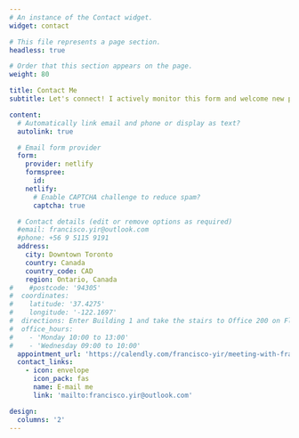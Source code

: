 ```yaml
---
# An instance of the Contact widget.
widget: contact

# This file represents a page section.
headless: true

# Order that this section appears on the page.
weight: 80

title: Contact Me
subtitle: Let's connect! I actively monitor this form and welcome new project opportunities.

content:
  # Automatically link email and phone or display as text?
  autolink: true

  # Email form provider
  form:
    provider: netlify
    formspree:
      id:
    netlify:
      # Enable CAPTCHA challenge to reduce spam?
      captcha: true

  # Contact details (edit or remove options as required)
  #email: francisco.yir@outlook.com
  #phone: +56 9 5115 9191
  address:
    city: Downtown Toronto
    country: Canada
    country_code: CAD
    region: Ontario, Canada
#    #postcode: '94305'
#  coordinates:
#    latitude: '37.4275'
#    longitude: '-122.1697'
#  directions: Enter Building 1 and take the stairs to Office 200 on Floor 2
#  office_hours:
#    - 'Monday 10:00 to 13:00'
#    - 'Wednesday 09:00 to 10:00'
  appointment_url: 'https://calendly.com/francisco-yir/meeting-with-francisco-yira'
  contact_links:
    - icon: envelope
      icon_pack: fas
      name: E-mail me
      link: 'mailto:francisco.yir@outlook.com'

design:
  columns: '2'
---
```

